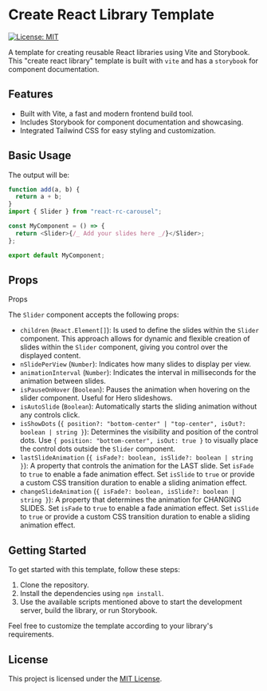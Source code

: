 # Create React Library Template

[![License: MIT](https://img.shields.io/badge/License-MIT-yellow.svg)](https://opensource.org/licenses/MIT)

A template for creating reusable React libraries using Vite and Storybook.
This "create react library" template is built with `vite` and has a `storybook` for component documentation.

## Features

- Built with Vite, a fast and modern frontend build tool.
- Includes Storybook for component documentation and showcasing.
- Integrated Tailwind CSS for easy styling and customization.

## Basic Usage

The output will be:

```javascript
function add(a, b) {
  return a + b;
}
import { Slider } from "react-rc-carousel";

const MyComponent = () => {
  return <Slider>{/_ Add your slides here _/}</Slider>;
};

export default MyComponent;
```

## Props

Props

The `Slider` component accepts the following props:

- `children` (`React.Element[]`): Is used to define the slides within the `Slider` component. This approach allows for dynamic and flexible creation of slides within the `Slider` component, giving you control over the displayed content.
- `nSlidePerView` (`Number`): Indicates how many slides to display per view.
- `animationInterval` (`Number`): Indicates the interval in milliseconds for the animation between slides.
- `isPauseOnHover` (`Boolean`): Pauses the animation when hovering on the slider component. Useful for Hero slideshows.
- `isAutoSlide` (`Boolean`): Automatically starts the sliding animation without any controls click.
- `isShowDots` (`{ position?: "bottom-center" | "top-center", isOut?: boolean | string }`): Determines the visibility and position of the control dots. Use `{ position: "bottom-center", isOut: true }` to visually place the control dots outside the `Slider` component.
- `lastSlideAnimation` (`{ isFade?: boolean, isSlide?: boolean | string }`): A property that controls the animation for the LAST slide. Set `isFade` to `true` to enable a fade animation effect. Set `isSlide` to `true` or provide a custom CSS transition duration to enable a sliding animation effect.
- `changeSlideAnimation` (`{ isFade?: boolean, isSlide?: boolean | string }`): A property that determines the animation for CHANGING SLIDES. Set `isFade` to `true` to enable a fade animation effect. Set `isSlide` to `true` or provide a custom CSS transition duration to enable a sliding animation effect.

## Getting Started

To get started with this template, follow these steps:

1. Clone the repository.
2. Install the dependencies using `npm install`.
3. Use the available scripts mentioned above to start the development server, build the library, or run Storybook.

Feel free to customize the template according to your library's requirements.

## License

This project is licensed under the [MIT License](https://opensource.org/licenses/MIT).

```

```
